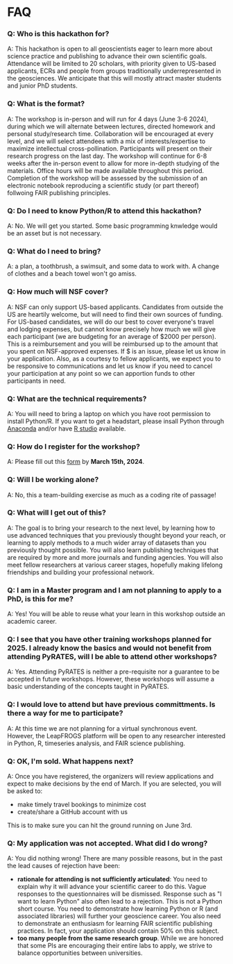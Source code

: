 # FAQ

### Q: Who is this hackathon for?

A: This hackathon is open to all geoscientists eager to learn more about science practice and publishing to advance their own scientific goals. Attendance will be limited to 20 scholars, with priority given to US-based applicants, ECRs and people from groups traditionally underrepresented in the geosciences.  We anticipate that this will mostly attract master students and junior PhD students. 

### Q: What is the format?

A: The workshop is in-person and will run for 4 days (June 3-6 2024), during which we will alternate between lectures, directed homework and personal study/research time.  Collaboration will be encouraged at every level, and we will select attendees with a mix of interests/expertise to maximize intellectual cross-pollination. Participants will present on their research progress on the last day. The workshop will continue for 6-8 weeks after the in-person event to allow for more in-depth studying of the materials. Office hours will be made available throughout this period. Completion of the workshop will be assessed by the submission of an electronic notebook reproducing a scientific study (or part thereof) follwoing FAIR publishing principles. 

### Q: Do I need to know Python/R to attend this hackathon?

A: No. We will get you started. Some basic programming knwledge would be an asset but is not necessary. 

### Q: What do I need to bring?

A: a plan, a toothbrush, a swimsuit, and some data to work with. A change of clothes and a beach towel won't go amiss.

### Q: How much will NSF cover?

A: NSF can only support US-based applicants. Candidates from outside the US are heartily welcome, but will need to find their own sources of funding. For US-based candidates, we will do our best to cover everyone's travel and lodging expenses, but cannot know precisely how much we will give each participant (we are budgeting for an average of $2000 per person). This is a reimbursement and you will be reimbursed up to the amount that you spent on NSF-approved expenses. If $ is an issue, please let us know in your application. Also, as a courtesy to fellow applicants, we expect you to be responsive to communications and let us know if you need to cancel your participation at any point so we can apportion funds to other participants in need.

### Q: What are the technical requirements?

A: You will need to bring a laptop on which you have root permission to install Python/R. If you want to get a headstart, please insall Python through [Anaconda](https://anaconda.org) and/or have [R studio](https://posit.co/download/rstudio-desktop/) available. 

### Q: How do I register for the workshop?

A: Please fill out this [form](https://forms.gle/5kchNDdUAYM8xkaP8) by **March 15th, 2024**.

### Q: Will I be working alone?

A: No, this a team-building exercise as much as a coding rite of passage!

### Q: What will I get out of this?

A: The goal is to bring your research to the next level, by learning how to use advanced techniques that you previously thought beyond your reach, or learning to apply methods to a much wider array of datasets than you previously thought possible. You will also learn publishing techniques that are required by more and more journals and funding agencies. You will also meet fellow researchers at various career stages, hopefully making lifelong friendships and building your professional network. 

### Q: I am in a Master program and I am not planning to apply to a PhD, is this for me?

A: Yes! You will be able to reuse what your learn in this workshop outside an academic career.

### Q: I see that you have other training workshops planned for 2025. I already know the basics and would not benefit from attending PyRATES, will I be able to attend other workshops?

A: Yes. Attending PyRATES is neither a pre-requisite nor a guarantee to be accepted in future workshops. However, these workshops will assume a basic understanding of the concepts taught in PyRATES.

### Q: I would love to attend but have previous committments. Is there a way for me to participate? 

A: At this time we are not planning for a virtual synchronous event. However, the LeapFROGS platform will be open to any researcher interested in Python, R, timeseries analysis, and FAIR science publishing. 

### Q: OK, I'm sold. What happens next?

A: Once you have registered, the organizers will review applications and expect to make decisions by the end of March. If you are selected, you will be asked to:
- make timely travel bookings to minimize cost
- create/share a GitHub account with us

This is to make sure you can hit the ground running on June 3rd.

### Q: My application was not accepted. What did I do wrong?
A: You did nothing wrong! There are many possible reasons, but in the past the lead causes of rejection have been:
- __rationale for attending is not sufficiently articulated__: You need to explain why it will advance your scientific career to do this. Vague responses to the questionnaires will be dismissed. Response such as "I want to learn Python" also often lead to a rejection. This is not a Python short course. You need to demonstrate how learning Python or R (and associated libraries) will further your geoscience career. You also need to demonstrate an enthusiasm for learning FAIR scientific publishing practices. In fact, your application should contain 50% on this subject. 
- __too many people from the same research group__. While we are honored that some PIs are encouraging their entire labs to apply, we strive to balance opportunities between universities. 

